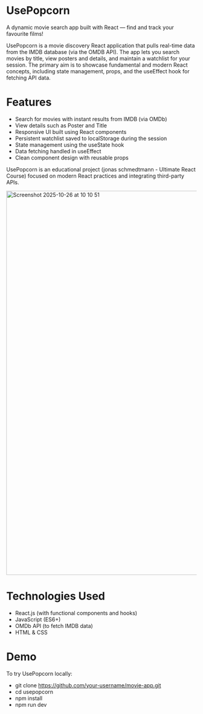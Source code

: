 
# UsePopcorn
A dynamic movie search app built with React — find and track your favourite films!

UsePopcorn is a movie discovery React application that pulls real-time data from the IMDB database (via the OMDB API). The app lets you search movies by title, view posters and details, and maintain a watchlist for your session. The primary aim is to showcase fundamental and modern React concepts, including state management, props, and the useEffect hook for fetching API data.​

# Features 
* Search for movies with instant results from IMDB (via OMDb)
* View details such as Poster and Title
* Responsive UI built using React components
* Persistent watchlist saved to localStorage during the session
* State management using the useState hook
* Data fetching handled in useEffect
* Clean component design with reusable props

UsePopcorn is an educational project (jonas schmedtmann - Ultimate React Course) focused on modern React practices and integrating third-party APIs.

<img width="1461" height="1014" alt="Screenshot 2025-10-26 at 10 10 51" src="https://github.com/user-attachments/assets/86bd358f-14b7-4b4f-b188-0060129e96eb" />

# Technologies Used
* React.js (with functional components and hooks)
* JavaScript (ES6+)
* OMDb API (to fetch IMDB data)
* HTML & CSS

# Demo
To try UsePopcorn locally:
* git clone https://github.com/your-username/movie-app.git
* cd usepopcorn
* npm install
* npm run dev


